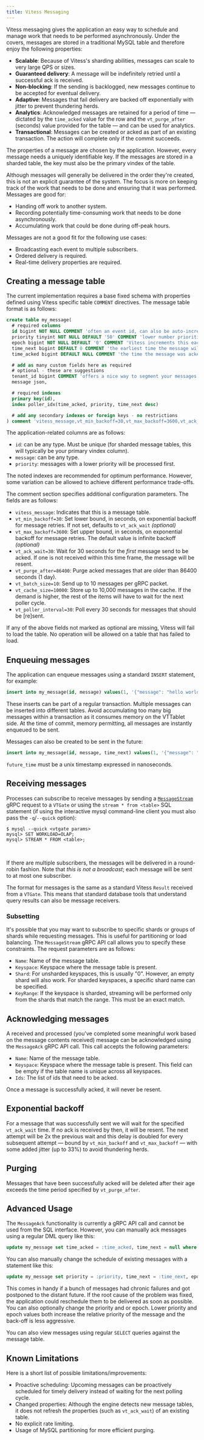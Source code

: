 ```yaml
---
title: Vitess Messaging
---
```


Vitess messaging gives the application an easy way to schedule and manage work
that needs to be performed asynchronously. Under the covers, messages are
stored in a traditional MySQL table and therefore enjoy the following
properties:

* **Scalable**: Because of Vitess's sharding abilities, messages can scale to
  very large QPS or sizes.
* **Guaranteed delivery**: A message will be indefinitely retried until a
  successful ack is received.
* **Non-blocking**: If the sending is backlogged, new messages continue to be
  accepted for eventual delivery.
* **Adaptive**: Messages that fail delivery are backed off exponentially with
  jitter to prevent thundering herds.
* **Analytics**: Acknowledged messages are retained for a period of time — dictated
  by the `time_acked` value for the row and the `vt_purge_after` (seconds) value
  provided for the table — and can be used for analytics.
* **Transactional**: Messages can be created or acked as part of an existing
  transaction. The action will complete only if the commit succeeds.

The properties of a message are chosen by the application. However, every
message needs a uniquely identifiable key. If the messages are stored in a
sharded table, the key must also be the primary vindex of the table.

Although messages will generally be delivered in the order they're created,
this is not an explicit guarantee of the system. The focus is more on keeping
track of the work that needs to be done and ensuring that it was performed.
Messages are good for:

* Handing off work to another system.
* Recording potentially time-consuming work that needs to be done
  asynchronously.
* Accumulating work that could be done during off-peak hours.

Messages are not a good fit for the following use cases:

* Broadcasting each event to multiple subscribers.
* Ordered delivery is required.
* Real-time delivery properties are required.

## Creating a message table

The current implementation requires a base fixed schema with properties defined
using Vitess specific table `COMMENT` directives. The message table format is as
follows:

```sql
create table my_message(
  # required columns
  id bigint NOT NULL COMMENT 'often an event id, can also be auto-increment or a sequence',
  priority tinyint NOT NULL DEFAULT '50' COMMENT 'lower number priorities process first',
  epoch bigint NOT NULL DEFAULT '0' COMMENT 'Vitess increments this each time it sends the message, and is used for incremental backoff doubling',
  time_next bigint DEFAULT 0 COMMENT 'the earliest time the message will be sent in epoch nanoseconds. Must be null if time_acked is set',
  time_acked bigint DEFAULT NULL COMMENT 'the time the message was acked in epoch nanoseconds. Must be null if time_next is set',

  # add as many custom fields here as required
  # optional - these are suggestions
  tenant_id bigint COMMENT 'offers a nice way to segment your messages',
  message json,

  # required indexes
  primary key(id),
  index poller_idx(time_acked, priority, time_next desc)

  # add any secondary indexes or foreign keys - no restrictions
) comment 'vitess_message,vt_min_backoff=30,vt_max_backoff=3600,vt_ack_wait=30,vt_purge_after=86400,vt_batch_size=10,vt_cache_size=10000,vt_poller_interval=30'
```

The application-related columns are as follows:

* `id`: can be any type. Must be unique (for sharded message tables, this will typically be your primary vindex column).
* `message`: can be any type.
* `priority`: messages with a lower priority will be processed first.

The noted indexes are recommended for optimum performance. However, some
variation can be allowed to achieve different performance trade-offs.

The comment section specifies additional configuration parameters. The fields
are as follows:

* `vitess_message`: Indicates that this is a message table.
* `vt_min_backoff=30`: Set lower bound, in seconds, on exponential backoff for
  message retries. If not set, defaults to `vt_ack_wait` _(optional)_
* `vt_max_backoff=3600`: Set upper bound, in seconds, on exponential backoff for
  message retries. The default value is infinite backoff _(optional)_
* `vt_ack_wait=30`: Wait for 30 seconds for the *first* message send to be acked.
  If one is not received within this time frame, the message will be resent.
* `vt_purge_after=86400`: Purge acked messages that are older than 86400
  seconds (1 day).
* `vt_batch_size=10`: Send up to 10 messages per gRPC packet.
* `vt_cache_size=10000`: Store up to 10,000 messages in the cache. If the demand
  is higher, the rest of the items will have to wait for the next poller cycle.
* `vt_poller_interval=30`: Poll every 30 seconds for messages that should be
  [re]sent.

If any of the above fields not marked as optional are missing, Vitess will fail to load the table. No
operation will be allowed on a table that has failed to load.

## Enqueuing messages

The application can enqueue messages using a standard `INSERT` statement, for example:

```sql
insert into my_message(id, message) values(1, '{"message": "hello world"}')
```

These inserts can be part of a regular transaction. Multiple messages can be
inserted into different tables. Avoid accumulating too many big messages within a
transaction as it consumes memory on the VTTablet side. At the time of commit,
memory permitting, all messages are instantly enqueued to be sent.

Messages can also be created to be sent in the future:

 ```sql
 insert into my_message(id, message, time_next) values(1, '{"message": "hello world"}', :future_time)
 ```

 `future_time` must be a unix timestamp expressed in nanoseconds.

## Receiving messages

Processes can subscribe to receive messages by sending a [`MessageStream`](https://pkg.go.dev/vitess.io/vitess/go/vt/vtgate#Executor.MessageStream)
gRPC request to a `VTGate` or using the `stream * from <table>` SQL statement
(if using the interactive mysql command-line client you must also pass the
`-q`/`--quick` option):

```mysql
$ mysql --quick <vtgate params>
mysql> SET WORKLOAD=OLAP;
mysql> STREAM * FROM <table>;
```

</br>

If there are multiple subscribers, the messages will be delivered in a round-robin
fashion. Note that *this is not a broadcast*; each message will be sent to at most
one subscriber.

The format for messages is the same as a standard Vitess `Result` received from
a `VTGate`. This means that standard database tools that understand query results
can also be message receivers.

### Subsetting

It's possible that you may want to subscribe to specific shards or groups of
shards while requesting messages. This is useful for partitioning or load
balancing. The `MessageStream` gRPC API call allows you to specify these
constraints. The request parameters are as follows:

* `Name`: Name of the message table.
* `Keyspace`: Keyspace where the message table is present.
* `Shard`: For unsharded keyspaces, this is usually "0". However, an empty
  shard will also work. For sharded keyspaces, a specific shard name can be
  specified.
* `KeyRange`: If the keyspace is sharded, streaming will be performed only from
  the shards that match the range. This must be an exact match.

## Acknowledging messages

A received and processed (you've completed some meaningful work based on the
message contents received) message can be acknowledged using the `MessageAck`
gRPC API call. This call accepts the following parameters:

* `Name`: Name of the message table.
* `Keyspace`: Keyspace where the message table is present. This field can be
  empty if the table name is unique across all keyspaces.
* `Ids`: The list of ids that need to be acked.

Once a message is successfully acked, it will never be resent.

## Exponential backoff

For a message that was successfully sent we will wait for the specified `vt_ack_wait`
time. If no ack is received by then, it will be resent. The next attempt will be 2x
the previous wait and this delay is doubled for every subsequent attempt — bound by
`vt_min_backoff` and `vt_max_backoff` — with some added jitter (up to 33%) to avoid
thundering herds.

## Purging

Messages that have been successfully acked will be deleted after their age
exceeds the time period specified by `vt_purge_after`.

## Advanced Usage

The `MessageAck` functionality is currently a gRPC API call and cannot be used
from the SQL interface. However, you can manually ack messages using a regular
DML query like this:

```sql
update my_message set time_acked = :time_acked, time_next = null where id in ::ids and time_acked is null
```

You can also manually change the schedule of existing messages with a statement like
this:

```sql
update my_message set priority = :priority, time_next = :time_next, epoch = :epoch where id in ::ids and time_acked is null
```

This comes in handy if a bunch of messages had chronic failures and got
postponed to the distant future. If the root cause of the problem was fixed,
the application could reschedule them to be delivered as soon as possible. You can
also optionally change the priority and or epoch. Lower priority and epoch values
both increase the relative priority of the message and the back-off is less
aggressive.

You can also view messages using regular `SELECT` queries against the message table.

## Known Limitations

Here is a short list of possible limitations/improvements:

* Proactive scheduling: Upcoming messages can be proactively scheduled for
  timely delivery instead of waiting for the next polling cycle.
* Changed properties: Although the engine detects new message tables, it does
  not refresh the properties (such as `vt_ack_wait`) of an existing table.
* No explicit rate limiting.
* Usage of MySQL partitioning for more efficient purging.


